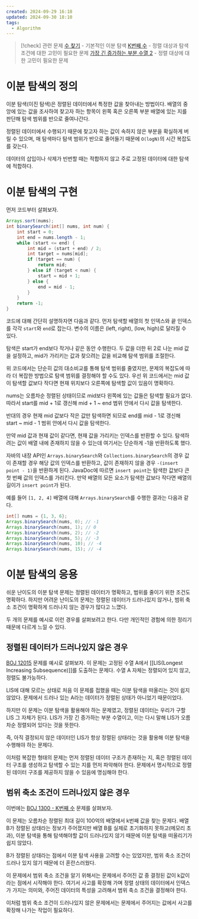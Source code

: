 ```yaml
---
created: 2024-09-29 16:18
updated: 2024-09-30 18:10
tags:
  - Algorithm
---
```

> [!check] 관련 문제
> [수 찾기](https://www.acmicpc.net/problem/1920) - 기본적인 이분 탐색
> [K번째 수](https://www.acmicpc.net/problem/1300) - 정렬 대상과 탐색 조건에 대한 고민이 필요한 문제
> [가장 긴 증가하는 부분 수열 2](https://www.acmicpc.net/problem/12015) - 정렬 대상에 대한 고민이 필요한 문제
# 이분 탐색의 정의
이분 탐색(이진 탐색)은 정렬된 데이터에서 특정한 값을 찾아내는 방법이다.
배열의 중앙에 있는 값을 조사하여 찾고자 하는 항목이 왼쪽 혹은 오른쪽 부분 배열에 있는 지를 판단해 탐색 범위를 반으로 줄여나간다.

정렬된 데이터에서 수행되기 때문에 찾고자 하는 값이 속하지 않은 부분을 확실하게 버릴 수 있으며, 매 탐색마다 탐색 범위가 반으로 줄어들기 때문에 `O(logN)`의 시간 복잡도를 갖는다.

데이터의 삽입이나 삭제가 빈번할 때는 적합하지 않고 주로 고정된 데이터에 대한 탐색에 적합하다.
# 이분 탐색의 구현
먼저 코드부터 살펴보자.
```java
Arrays.sort(nums);
int binarySearch(int[] nums, int num) {  
    int start = 0;  
    int end = nums.length - 1;  
    while (start <= end) {  
        int mid = (start + end) / 2;  
        int target = nums[mid];  
        if (target == num) {  
            return mid;  
        } else if (target < num) {  
            start = mid + 1;  
        } else {  
            end = mid - 1;  
        }  
    }  
    return -1;  
}
```

코드에 대해 간단히 설명하자면 다음과 같다.
먼저 탐색할 배열의 첫 인덱스와 끝 인덱스를 각각 `start`와 `end`로 잡는다.
변수의 이름은 (left, right), (low, high)로 달라질 수 있다.

탐색은 start가 end보다 작거나 같은 동안 수행한다.
두 값을 더한 뒤 2로 나눈 mid 값을 설정하고, mid가 가리키는 값과 찾으려는 값을 비교해 탐색 범위를 조절한다.

위 코드에서는 단순히 값의 대소비교를 통해 탐색 범위를 줄였지만, 문제의 복잡도에 따라 더 복잡한 방법으로 탐색 범위를 결정해야 할 수도 있다.
우선 위 코드에서는 mid 값이 탐색할 값보다 작다면 현재 위치보다 오른쪽에 탐색할 값이 있음이 명확하다.

nums는 오름차순 정렬된 상태이므로 mid보다 왼쪽에 있는 값들은 탐색할 필요가 없다.
따라서 start를 mid + 1로 갱신해 mid + 1 ~ end 범위 안에서 다시 값을 탐색한다.

반대의 경우 현재 mid 값보다 작은 값만 탐색하면 되므로 end를 mid - 1로 갱신해 start ~ mid - 1 범위 안에서 다시 값을 탐색한다.

만약 mid 값과 현재 값이 같다면, 현재 값을 가리키는 인덱스를 반환할 수 있다.
탐색하려는 값이 배열 내에 존재하지 않을 수 있는데 여기서는 단순하게 -1을 반환하도록 했다.

자바의 내장 API인 `Arrays.binarySearch`와 `Collections.binarySearch`의 경우 값이 존재할 경우 해당 값의 인덱스를 반환하고, 값이 존재하지 않을 경우 `-(insert point - 1)`을 반환하게 된다.
JavaDoc에 따르면 `insert point`는 탐색한 값보다 큰 첫 번째 값의 인덱스를 가리킨다. 만약 배열의 모든 요소가 탐색한 값보다 작다면 배열의 길이가 `insert point`가 된다.

예를 들어 `[1, 2, 4]` 배열에 대해 `Arrays.binarySearch`를 수행한 결과는 다음과 같다.
```java
int[] nums = {1, 3, 6};
Arrays.binarySearch(nums, 0); // -1
Arrays.binarySearch(nums, 1); // 0
Arrays.binarySearch(nums, 2); // -2
Arrays.binarySearch(nums, 5); // -3
Arrays.binarySearch(nums, 10); // -4
Arrays.binarySearch(nums, 15); // -4
```
# 이분 탐색의 응용
쉬운 난이도의 이분 탐색 문제는 정렬된 데이터가 명확하고, 범위를 줄이기 위한 조건도 명확하다.
하지만 어려운 난이도의 문제는 정렬된 데이터가 드러나있지 않거나, 범위 축소 조건이 명확하게 드러나지 않는 경우가 많다고 느꼈다.

두 개의 문제를 예시로 이런 경우를 살펴보려고 한다.
다만 개인적인 경험에 의한 정리기 때문에 다르게 느낄 수 있다.
## 정렬된 데이터가 드러나있지 않은 경우
[BOJ 12015](https://www.acmicpc.net/problem/12015) 문제를 예시로 살펴보자.
이 문제는 고정된 수열 A에서 [[LIS(Longest Increasing Subsequence)]]를 도출하는 문제다.
수열 A 자체는 정렬되어 있지 않고, 정렬도 불가능하다.

LIS에 대해 모르는 상태로 처음 이 문제를 접했을 때는 이분 탐색을 떠올리는 것이 쉽지 않았다.
문제에서 드러나 있는 A라는 데이터가 정렬된 상태가 아니었기 때문이었다.

하지만 이 문제는 이분 탐색을 활용해야 하는 문제였고, 정렬된 데이터는 우리가 구할 LIS 그 자체가 된다.
LIS가 가장 긴 증가하는 부분 수열이고, 이는 다시 말해 LIS가 오름차순 정렬되어 있다는 것을 뜻한다.

즉, 아직 결정되지 않은 데이터인 LIS가 항상 정렬된 상태라는 것을 활용해 이분 탐색을 수행해야 하는 문제다.

이처럼 복잡한 형태의 문제는 먼저 정렬된 데이터 구조가 존재하는 지, 혹은 정렬된 데이터 구조를 생성하고 탐색할 수 있는 지를 먼저 파악해야 한다.
문제에서 명시적으로 정렬된 데이터 구조를 제공하지 않을 수 있음에 명심해야 한다.
## 범위 축소 조건이 드러나있지 않은 경우
이번에는 [BOJ 1300 - K번째 수](https://www.acmicpc.net/problem/1300) 문제를 살펴보자.

이 문제는 오름차순 정렬된 최대 길이 100억의 배열에서 k번째 값을 찾는 문제다.
배열 B가 정렬된 상태라는 정보가 주어졌지만 배열 B를 실제로 초기화하지 못하고(메모리 초과), 이분 탐색을 통해 탐색해야할 값이 드러나있지 않기 때문에 이분 탐색을 떠올리기가 쉽지 않았다.

B가 정렬된 상태라는 점에서 이분 탐색 사용을 고려할 수는 있었지만, 범위 축소 조건이 드러나 있지 않기 때문에 더 혼란스러웠다.

이 문제에서 범위 축소 조건을 알기 위해서는 문제에서 주어진 값 중 결정된 값이 k값이라는 점에서 시작해야 한다.
여기서 사고를 확장해 가며 정렬 상태의 데이터에서 인덱스가 가지는 의미와, 주어진 데이터의 특성을 고려해서 범위 축소 조건을 결정해야 한다.

이처럼 범위 축소 조건이 드러나있지 않은 문제에서는 문제에서 주어지는 값에서 사고를 확장해 나가는 작업이 필요하다.